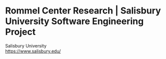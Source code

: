 # Rommel Center Research | Salisbury University Software Engineering Project

Salisbury University  
https://www.salisbury.edu/ 
